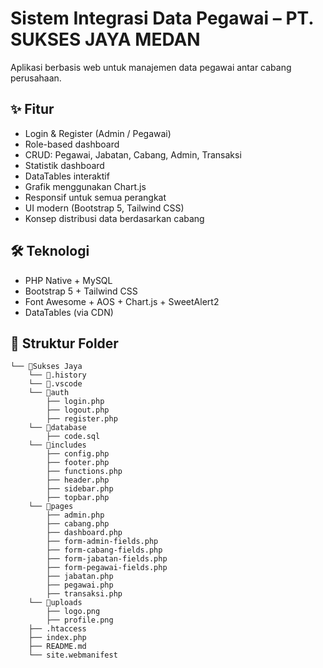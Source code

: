 # Sistem Integrasi Data Pegawai – PT. SUKSES JAYA MEDAN

Aplikasi berbasis web untuk manajemen data pegawai antar cabang perusahaan.

## ✨ Fitur

- Login & Register (Admin / Pegawai)
- Role-based dashboard
- CRUD: Pegawai, Jabatan, Cabang, Admin, Transaksi
- Statistik dashboard
- DataTables interaktif
- Grafik menggunakan Chart.js
- Responsif untuk semua perangkat
- UI modern (Bootstrap 5, Tailwind CSS)
- Konsep distribusi data berdasarkan cabang

## 🛠 Teknologi

- PHP Native + MySQL
- Bootstrap 5 + Tailwind CSS
- Font Awesome + AOS + Chart.js + SweetAlert2
- DataTables (via CDN)

## 📁 Struktur Folder
```
└── 📁Sukses Jaya
    └── 📁.history
    └── 📁.vscode
    └── 📁auth
        ├── login.php
        ├── logout.php
        ├── register.php
    └── 📁database
        ├── code.sql
    └── 📁includes
        ├── config.php
        ├── footer.php
        ├── functions.php
        ├── header.php
        ├── sidebar.php
        ├── topbar.php
    └── 📁pages
        ├── admin.php
        ├── cabang.php
        ├── dashboard.php
        ├── form-admin-fields.php
        ├── form-cabang-fields.php
        ├── form-jabatan-fields.php
        ├── form-pegawai-fields.php
        ├── jabatan.php
        ├── pegawai.php
        ├── transaksi.php
    └── 📁uploads
        ├── logo.png
        ├── profile.png
    ├── .htaccess
    ├── index.php
    ├── README.md
    └── site.webmanifest
```
